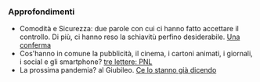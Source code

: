 ### Approfondimenti

- Comodità e Sicurezza: due parole con cui ci hanno fatto accettare il controllo. Di più, ci hanno reso la schiavitù perfino desiderabile. [Una conferma](/articles/2025-01-11-comodita-sicurezza.html)
- Cos'hanno in comune la pubblicità, il cinema, i cartoni animati, i giornali, i social e gli smartphone? [tre lettere: PNL](/articles/2023-12-28-persuasori-occulti.html)
- La prossima pandemia? al Giubileo. [Ce lo stanno già dicendo](/articles/2024-12-30-cristiani-untori.html)